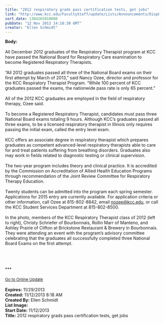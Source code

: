 ```yaml
---
title: "2012 respiratory grads pass certification tests, get jobs"
link: "http://www.kcc.edu/FacultyStaff/update/Lists/Announcements/DispForm.aspx?ID=1321"
sort_date: 1384265910000
pubDate: "12 Nov 2013 14:18:30 GMT"
creator: "Ellen Schmidt"
---
```


<div><b>Body:</b> <div class="ExternalClass3DF80C1E475B470594550D18ADFE9E05"><div> </div>
<div>All December 2012 graduates of the Respiratory Therapist program at KCC have passed the National Board for Respiratory Care examination to become Registered Respiratory Therapists.<br /> <br />“All 2012 graduates passed all three of the National Board exams on their first attempt by March of 2013,” said Nancy Ozee, director and professor for the KCC Respiratory Therapist Program. “While 100 percent of KCC graduates passed the exams, the nationwide pass rate is only 65 percent.”<br /> <br />All of the 2012 KCC graduates are employed in the field of respiratory therapy, Ozee said.<br /> <br />To become a Registered Respiratory Therapist, candidates must pass three National Board exams totaling 9 hours. Although KCC’s graduates passed all three exams, to be a licensed respiratory therapist in Illinois only requires passing the initial exam, called the entry level exam.<br /> <br />KCC offers an associate degree in respiratory therapist which prepares graduates as competent advanced-level respiratory therapists able to care for and treat patients suffering from breathing disorders. Graduates also may work in fields related to diagnostic testing or clinical supervision.<br /> <br />The two-year program includes theory and clinical practice. It is accredited by the Commission on Accreditation of Allied Health Education Programs through recommendation of the Joint Review Committee for Respiratory Therapy Education.<br /> <br />Twenty students can be admitted into the program each spring semester. Applications for 2015 entry are currently available. For application criteria or other information, call Ozee at 815-802-8842, email <a href="mailto:nozee@kcc.edu">nozee@kcc.edu</a>, or call the KCC Student Services Department at 815-802-8500.<br /> <br />In the photo, members of the KCC Respiratory Therapist class of 2012 (left to right), Christy Schriefer of Bourbonnais, Rollin Marr of Manteno, and Ashley Prairie of Clifton at Brickstone Restaurant &amp; Brewery in Bourbonnais. They were attending an event with the program’s advisory committee celebrating that the graduates all successfully completed three National Board Exams on the first attempt.<br /></div>
<div> </div>
<div> </div>
<div> </div>
<div>
<div>
<div><br />
<div></div>
<div>
<div></div>
<div>***</div>
<div> </div>
<div></div>
<div></div>
<div></div>
<div></div>
<div></div>
<div></div>
<div></div>
<div></div>
<div>
<div><font size="2"></font></div>
<div><font size="2"></font></div>
<div><font size="2"><a href="/FacultyStaff/update/Pages/dailyupdate.aspx">Go to Online Update</a></font></div>
<div></div>
<div><font size="2"></font></div></div></div></div>
<div></div>
<div></div>
<div></div><br /></div>
<div></div></div></div></div>
<div><b>Expires:</b> 11/29/2013</div>
<div><b>Created:</b> 11/12/2013 8:18 AM</div>
<div><b>Created By:</b> Ellen Schmidt</div>
<div><b>List Image:</b> <a href="http://www.kcc.edu/SiteCollectionImages/Respiratory-Grads-10302013.jpg"></a></div>
<div><b>Start Date:</b> 11/12/2013</div>
<div><b>Title:</b> 2012 respiratory grads pass certification tests, get jobs</div>

